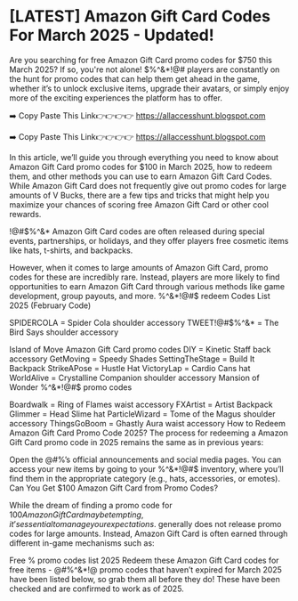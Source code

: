 # [LATEST] Amazon Gift Card Codes For March 2025 - Updated!

Are you searching for free Amazon Gift Card promo codes for $750 this March 2025? If so, you're not alone! $%^&*!@# players are constantly on the hunt for promo codes that can help them get ahead in the game, whether it’s to unlock exclusive items, upgrade their avatars, or simply enjoy more of the exciting experiences the platform has to offer.

➡️ Copy Paste This Link👉👉👉👉 https://allaccesshunt.blogspot.com

➡️ Copy Paste This Link👉👉👉👉 https://allaccesshunt.blogspot.com

In this article, we’ll guide you through everything you need to know about Amazon Gift Card promo codes for $100 in March 2025, how to redeem them, and other methods you can use to earn Amazon Gift Card Codes. While Amazon Gift Card does not frequently give out promo codes for large amounts of V Bucks, there are a few tips and tricks that might help you maximize your chances of scoring free Amazon Gift Card or other cool rewards.

!@#$%^&* Amazon Gift Card codes are often released during special events, partnerships, or holidays, and they offer players free cosmetic items like hats, t-shirts, and backpacks.

However, when it comes to large amounts of Amazon Gift Card, promo codes for these are incredibly rare. Instead, players are more likely to find opportunities to earn Amazon Gift Card through various methods like game development, group payouts, and more. %^&*!@#$ redeem Codes List 2025 (February Code)

SPIDERCOLA = Spider Cola shoulder accessory TWEET!@#$%^&* = The Bird Says shoulder accessory

Island of Move Amazon Gift Card promo codes DIY = Kinetic Staff back accessory GetMoving = Speedy Shades SettingTheStage = Build It Backpack StrikeAPose = Hustle Hat VictoryLap = Cardio Cans hat WorldAlive = Crystalline Companion shoulder accessory Mansion of Wonder %^&*!@#$ promo codes

Boardwalk = Ring of Flames waist accessory FXArtist = Artist Backpack Glimmer = Head Slime hat ParticleWizard = Tome of the Magus shoulder accessory ThingsGoBoom = Ghastly Aura waist accessory How to Redeem Amazon Gift Card Promo Code 2025? The process for redeeming a Amazon Gift Card promo code in 2025 remains the same as in previous years:

Open the @#$%^&*! Promo Code Redemption Page: Visit the official redemption page at . Enter the Code: Input the promo code into the text box. Press Redeem: Click on the “Redeem” button to activate the code. Receive Your Reward: If the promo code is valid, you will receive your reward, which you can check in your inventory. Make sure to keep up with current and active codes for 2025 by following ^&*!@#$%’s official announcements and social media pages. You can access your new items by going to your %^&*!@#$ inventory, where you’ll find them in the appropriate category (e.g., hats, accessories, or emotes). Can You Get $100 Amazon Gift Card from Promo Codes?

While the dream of finding a promo code for $100 Amazon Gift Card may be tempting, it’s essential to manage your expectations. %^&*!@#$ generally does not release promo codes for large amounts. Instead, Amazon Gift Card is often earned through different in-game mechanisms such as:

Free $%^&*!@# Amazon Gift Card Codes Free List 2025 ^&*!@#$% promo codes list 2025 Redeem these Amazon Gift Card codes for free items - @#$%^&*! Amazon Gift Card Code Generator Method No Human Verification 2025 . All #$%^&*!@ promo codes that haven’t expired for March 2025 have been listed below, so grab them all before they do! These have been checked and are confirmed to work as of 2025.
